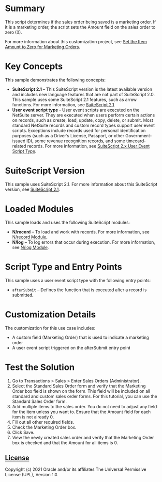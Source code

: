 # Summary
This script determines if the sales order being saved is a marketing order. If it is a marketing order, the script sets the Amount field on the sales order to zero (0).

For more information about this customization project, see [Set the Item Amount to Zero for Marketing Orders](https://docs.oracle.com/en/cloud/saas/netsuite/ns-online-help/section_157243821278.html).

# Key Concepts
This sample demonstrates the following concepts:

* **SuiteScript 2.1** – This SuiteScript version is the latest available version and includes new language features that are not part of SuiteScript 2.0. This sample uses some SuiteScript 2.1 features, such as arrow functions. For more information, see [SuiteScript 2.1](https://docs.oracle.com/en/cloud/saas/netsuite/ns-online-help/chapter_156042690639.html#SuiteScript-2.1).
* **User event script type** - User event scripts are executed on the NetSuite server. They are executed when users perform certain actions on records, such as create, load, update, copy, delete, or submit. Most standard NetSuite records and custom record types support user event scripts. Exceptions include records used for personal identification purposes (such as a Driver’s License, Passport, or other Government-issued ID), some revenue recognition records, and some timecard-related records. For more information, see [SuiteScript 2.x User Event Script Type](https://docs.oracle.com/en/cloud/saas/netsuite/ns-online-help/section_4387799721.html#SuiteScript-2.x-User-Event-Script-Type).

# SuiteScript Version
This sample uses SuiteScript 2.1. For more information about this SuiteScript version, see [SuiteScript 2.1](https://docs.oracle.com/en/cloud/saas/netsuite/ns-online-help/chapter_156042690639.html#SuiteScript-2.1).

# Loaded Modules
This sample loads and uses the following SuiteScript modules:

* **N/record** – To load and work with records. For more information, see [N/record Module](https://docs.oracle.com/en/cloud/saas/netsuite/ns-online-help/section_4267255811.html#N%2Frecord-Module).
* **N/log** – To log errors that occur during execution. For more information, see [N/log Module](https://docs.oracle.com/en/cloud/saas/netsuite/ns-online-help/section_4574548135.html#N%2Flog-Module).

# Script Type and Entry Points
This sample uses a user event script type with the following entry points:

* `afterSubmit` – Defines the function that is executed after a record is submitted. 

# Customization Details
The customization for this use case includes:
* A custom field (Marketing Order) that is used to indicate a marketing order
* A user event script triggered on the afterSubmit entry point

# Test the Solution
1. Go to Transactions > Sales > Enter Sales Orders (Administrator).
2. Select the Standard Sales Order form and verify that the Marketing Order box field is shown on the form. This field will be included on all standard and custom sales order forms. For this tutorial, you can use the Standard Sales Order form.
3. Add multiple items to the sales order. You do not need to adjust any field for the item unless you want to. Ensure that the Amount field for each item is not already 0.
4. Fill out all other required fields.
5. Check the Marketing Order box.
6. Click Save.
7. View the newly created sales order and verify that the Marketing Order box is checked and that the Amount for all items is 0.

## [License](./LICENSE.txt)
Copyright (c) 2021 Oracle and/or its affiliates The Universal Permissive License (UPL), Version 1.0.
